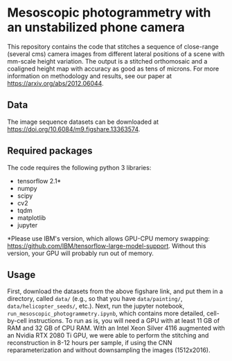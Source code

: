 # Mesoscopic photogrammetry with an unstabilized phone camera
This repository contains the code that stitches a sequence of close-range (several cms) camera images from different lateral positions of a scene with mm-scale height variation. The output is a stitched orthomosaic and a coaligned height map with accuracy as good as tens of microns. For more information on methodology and results, see our paper at https://arxiv.org/abs/2012.06044.

## Data
The image sequence datasets can be downloaded at https://doi.org/10.6084/m9.figshare.13363574.

## Required packages
The code requires the following python 3 libraries:
- tensorflow 2.1\*
- numpy
- scipy
- cv2
- tqdm
- matplotlib
- jupyter

\*Please use IBM's version, which allows GPU-CPU memory swapping: https://github.com/IBM/tensorflow-large-model-support. Without this version, your GPU will probably run out of memory.

## Usage
First, download the datasets from the above figshare link, and put them in a directory, called `data/` (e.g., so that you have `data/painting/`, `data/helicopter_seeds/`, etc.). Next, run the jupyter notebook, `run_mesoscopic_photogrammetry.ipynb`, which contains more detailed, cell-by-cell instructions. To run as is, you will need a GPU with at least 11 GB of RAM and 32 GB of CPU RAM. With an Intel Xeon Silver 4116 augmented with an Nvidia RTX 2080 Ti GPU, we were able to perform the stitching and reconstruction in 8-12 hours per sample, if using the CNN reparameterization and without downsampling the images (1512x2016).
